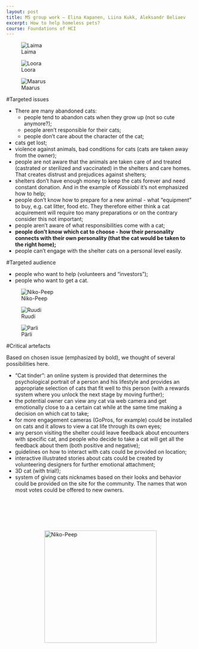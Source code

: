 ```yaml
---
layout: post
title: M5 group work — Elina Kapanen, Liina Kukk, Aleksandr Beliaev
excerpt: How to help homeless pets?
course: Foundations of HCI
---
```


<div class="cat_gallery" markdown="0"><figure><img src="/images/cats/Laima.jpg" alt="Laima"><figcaption>Laima</figcaption></figure><figure><img src="/images/cats/Loora2.jpg" alt="Loora"><figcaption>Loora</figcaption></figure><figure><img src="/images/cats/Maarus.jpg" alt="Maarus"><figcaption>Maarus</figcaption></figure></div>


#Targeted issues

- There are many abandoned cats:
	- people tend to abandon cats when they grow up (not so cute anymore?);
	- people aren’t responsible for their cats;
	- people don’t care about the character of the cat;
- cats get lost;
- violence against animals, bad conditions for cats (cats are taken away from the owner);
- people are not aware that the animals are taken care of and treated (castrated or sterilized and vaccinated) in the shelters and care homes. That creates distrust and prejudices against shelters;
- shelters don’t have enough money to keep the cats forever and need constant donation. And in the example of _Kassiabi_ it’s not emphasized how to help;
- people don’t know how to prepare for a new animal - what “equipment” to buy, e.g. cat litter, food etc. They therefore either think a cat acquirement will require too many preparations or on the contrary consider this not important;
- people aren’t aware of what responsibilities come with a cat;
- **people don’t know which cat to choose - how their personality connects with their own personality (that the cat would be taken to the right home);**
- people can’t engage with the shelter cats on a personal level easily.

#Targeted audience

- people who want to help (volunteers and “investors”);
- people who want to get a cat.

<div class="cat_gallery" markdown="0"><figure><img src="/images/cats/Niko-Peep2.jpg" alt="Niko-Peep"><figcaption>Niko-Peep</figcaption></figure><figure><img src="/images/cats/Ruudi.jpg" alt="Ruudi"><figcaption>Ruudi</figcaption></figure><figure><img src="/images/cats/parli.png" alt="Parli"><figcaption>Pärli</figcaption></figure></div>

#Critical artefacts

Based on chosen issue (emphasized by bold), we thought of several possibilities here.

- “Cat tinder”: an online system is provided that determines the psychological portrait of a person and his lifestyle and provides an appropriate selection of cats that fit well to this person (with a rewards system where you unlock the next stage by moving further);
- the potential owner can view any cat via web camera and get emotionally close to a a certain cat while at the same time making a decision on which cat to take;
- for more engagement cameras (GoPros, for example) could be installed on cats and it allows to view a cat life through its own eyes;
- any person visiting the shelter could leave feedback about encounters with specific cat, and people who decide to take a cat will get all the feedback about them (both positive and negative);
- guidelines on how to interact with cats could be provided on location;
- interactive illustrated stories about cats could be created by volunteering designers for further emotional attachment;
- 3D cat (with trial!);
- system of giving cats nicknames based on their looks and behavior could be provided on the site for the community. The names that won most votes could be offered to new owners.

<img style="width:300px; display:block; margin:100px auto;" src="/images/cats/Niko-Peep.jpg" alt="Niko-Peep">
